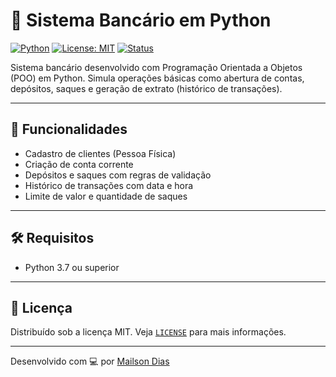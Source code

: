 # 🏦 Sistema Bancário em Python

[![Python](https://img.shields.io/badge/Python-3.7+-blue.svg)](https://www.python.org/)
[![License: MIT](https://img.shields.io/badge/License-MIT-green.svg)](LICENSE)
[![Status](https://img.shields.io/badge/status-feito%20-green)](#)

Sistema bancário desenvolvido com Programação Orientada a Objetos (POO) em Python. Simula operações básicas como abertura de contas, depósitos, saques e geração de extrato (histórico de transações).

---

## 🚀 Funcionalidades

- Cadastro de clientes (Pessoa Física)
- Criação de conta corrente
- Depósitos e saques com regras de validação
- Histórico de transações com data e hora
- Limite de valor e quantidade de saques


---

## 🛠️ Requisitos

- Python 3.7 ou superior

---

## 📄 Licença

Distribuído sob a licença MIT. Veja [`LICENSE`](LICENSE) para mais informações.

---

Desenvolvido com 💻 por [Mailson Dias](https://github.com/diasmailson)
